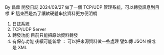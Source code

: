 By 昌霖 開發日誌 2024/09/27
做了一個 TCP/UDP 管理系統，可以轉發訊息到目標 IP
這東西是為了讓軟硬體串接資料更方便明朗
1. 日誌系統
2. TCP/UDP Server
3. 轉發功能 目前只能把原始資料轉發
3. 有保存功能
後續可能新增 ：
可以把來源資料做一些處理 譬如傳 JSON 檔或是 XML
